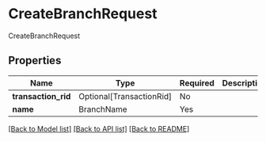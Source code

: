 # CreateBranchRequest

CreateBranchRequest

## Properties
| Name | Type | Required | Description |
| ------------ | ------------- | ------------- | ------------- |
**transaction_rid** | Optional[TransactionRid] | No |  |
**name** | BranchName | Yes |  |


[[Back to Model list]](../../../README.md#models-v2-link) [[Back to API list]](../../../README.md#documentation-for-api-endpoints) [[Back to README]](../../../README.md)
